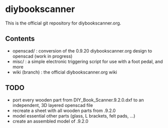 diybookscanner
==============

This is the official git repository for diybookscanner.org.

Contents
--------
* openscad/ : conversion of the 0.9.20 diybookscanner.org design to openscad (work in progress)
* misc/     : a simple electronic triggering script for use with a foot pedal, and more
* wiki (branch) : the official diybookscanner.org wiki

TODO
----
* port every wooden part from DIY_Book_Scanner.9.2.0.dxf to an independent, 3D layered openscad file
* recreate a sheet with all wooden parts from .9.2.0
* model essential other parts (glass, L brackets, felt pads, ...)
* create an assembled model of .9.2.0
